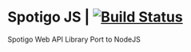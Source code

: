 # Spotigo JS  |  [![Build Status](https://travis-ci.com/bennyman123abc/spotigo-js.svg?branch=master)](https://travis-ci.com/bennyman123abc/spotigo-js)
Spotigo Web API Library Port to NodeJS
